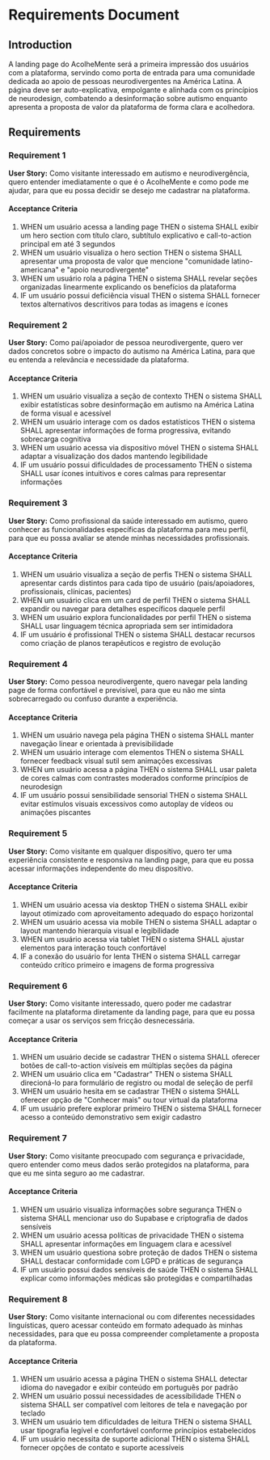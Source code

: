 # Requirements Document

## Introduction

A landing page do AcolheMente será a primeira impressão dos usuários com a plataforma, servindo como porta de entrada para uma comunidade dedicada ao apoio de pessoas neurodivergentes na América Latina. A página deve ser auto-explicativa, empolgante e alinhada com os princípios de neurodesign, combatendo a desinformação sobre autismo enquanto apresenta a proposta de valor da plataforma de forma clara e acolhedora.

## Requirements

### Requirement 1

**User Story:** Como visitante interessado em autismo e neurodivergência, quero entender imediatamente o que é o AcolheMente e como pode me ajudar, para que eu possa decidir se desejo me cadastrar na plataforma.

#### Acceptance Criteria

1. WHEN um usuário acessa a landing page THEN o sistema SHALL exibir um hero section com título claro, subtítulo explicativo e call-to-action principal em até 3 segundos
2. WHEN um usuário visualiza o hero section THEN o sistema SHALL apresentar uma proposta de valor que mencione "comunidade latino-americana" e "apoio neurodivergente"
3. WHEN um usuário rola a página THEN o sistema SHALL revelar seções organizadas linearmente explicando os benefícios da plataforma
4. IF um usuário possui deficiência visual THEN o sistema SHALL fornecer textos alternativos descritivos para todas as imagens e ícones

### Requirement 2

**User Story:** Como pai/apoiador de pessoa neurodivergente, quero ver dados concretos sobre o impacto do autismo na América Latina, para que eu entenda a relevância e necessidade da plataforma.

#### Acceptance Criteria

1. WHEN um usuário visualiza a seção de contexto THEN o sistema SHALL exibir estatísticas sobre desinformação em autismo na América Latina de forma visual e acessível
2. WHEN um usuário interage com os dados estatísticos THEN o sistema SHALL apresentar informações de forma progressiva, evitando sobrecarga cognitiva
3. WHEN um usuário acessa via dispositivo móvel THEN o sistema SHALL adaptar a visualização dos dados mantendo legibilidade
4. IF um usuário possui dificuldades de processamento THEN o sistema SHALL usar ícones intuitivos e cores calmas para representar informações

### Requirement 3

**User Story:** Como profissional da saúde interessado em autismo, quero conhecer as funcionalidades específicas da plataforma para meu perfil, para que eu possa avaliar se atende minhas necessidades profissionais.

#### Acceptance Criteria

1. WHEN um usuário visualiza a seção de perfis THEN o sistema SHALL apresentar cards distintos para cada tipo de usuário (pais/apoiadores, profissionais, clínicas, pacientes)
2. WHEN um usuário clica em um card de perfil THEN o sistema SHALL expandir ou navegar para detalhes específicos daquele perfil
3. WHEN um usuário explora funcionalidades por perfil THEN o sistema SHALL usar linguagem técnica apropriada sem ser intimidadora
4. IF um usuário é profissional THEN o sistema SHALL destacar recursos como criação de planos terapêuticos e registro de evolução

### Requirement 4

**User Story:** Como pessoa neurodivergente, quero navegar pela landing page de forma confortável e previsível, para que eu não me sinta sobrecarregado ou confuso durante a experiência.

#### Acceptance Criteria

1. WHEN um usuário navega pela página THEN o sistema SHALL manter navegação linear e orientada à previsibilidade
2. WHEN um usuário interage com elementos THEN o sistema SHALL fornecer feedback visual sutil sem animações excessivas
3. WHEN um usuário acessa a página THEN o sistema SHALL usar paleta de cores calmas com contrastes moderados conforme princípios de neurodesign
4. IF um usuário possui sensibilidade sensorial THEN o sistema SHALL evitar estímulos visuais excessivos como autoplay de vídeos ou animações piscantes

### Requirement 5

**User Story:** Como visitante em qualquer dispositivo, quero ter uma experiência consistente e responsiva na landing page, para que eu possa acessar informações independente do meu dispositivo.

#### Acceptance Criteria

1. WHEN um usuário acessa via desktop THEN o sistema SHALL exibir layout otimizado com aproveitamento adequado do espaço horizontal
2. WHEN um usuário acessa via mobile THEN o sistema SHALL adaptar o layout mantendo hierarquia visual e legibilidade
3. WHEN um usuário acessa via tablet THEN o sistema SHALL ajustar elementos para interação touch confortável
4. IF a conexão do usuário for lenta THEN o sistema SHALL carregar conteúdo crítico primeiro e imagens de forma progressiva

### Requirement 6

**User Story:** Como visitante interessado, quero poder me cadastrar facilmente na plataforma diretamente da landing page, para que eu possa começar a usar os serviços sem fricção desnecessária.

#### Acceptance Criteria

1. WHEN um usuário decide se cadastrar THEN o sistema SHALL oferecer botões de call-to-action visíveis em múltiplas seções da página
2. WHEN um usuário clica em "Cadastrar" THEN o sistema SHALL direcioná-lo para formulário de registro ou modal de seleção de perfil
3. WHEN um usuário hesita em se cadastrar THEN o sistema SHALL oferecer opção de "Conhecer mais" ou tour virtual da plataforma
4. IF um usuário prefere explorar primeiro THEN o sistema SHALL fornecer acesso a conteúdo demonstrativo sem exigir cadastro

### Requirement 7

**User Story:** Como visitante preocupado com segurança e privacidade, quero entender como meus dados serão protegidos na plataforma, para que eu me sinta seguro ao me cadastrar.

#### Acceptance Criteria

1. WHEN um usuário visualiza informações sobre segurança THEN o sistema SHALL mencionar uso do Supabase e criptografia de dados sensíveis
2. WHEN um usuário acessa políticas de privacidade THEN o sistema SHALL apresentar informações em linguagem clara e acessível
3. WHEN um usuário questiona sobre proteção de dados THEN o sistema SHALL destacar conformidade com LGPD e práticas de segurança
4. IF um usuário possui dados sensíveis de saúde THEN o sistema SHALL explicar como informações médicas são protegidas e compartilhadas

### Requirement 8

**User Story:** Como visitante internacional ou com diferentes necessidades linguísticas, quero acessar conteúdo em formato adequado às minhas necessidades, para que eu possa compreender completamente a proposta da plataforma.

#### Acceptance Criteria

1. WHEN um usuário acessa a página THEN o sistema SHALL detectar idioma do navegador e exibir conteúdo em português por padrão
2. WHEN um usuário possui necessidades de acessibilidade THEN o sistema SHALL ser compatível com leitores de tela e navegação por teclado
3. WHEN um usuário tem dificuldades de leitura THEN o sistema SHALL usar tipografia legível e confortável conforme princípios estabelecidos
4. IF um usuário necessita de suporte adicional THEN o sistema SHALL fornecer opções de contato e suporte acessíveis

